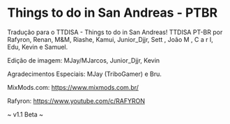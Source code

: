 # Things to do in San Andreas - PTBR
Tradução para o TTDISA - Things to do in San Andreas!
TTDISA PT-BR por Rafyron, Renan, M&M, Riashe, Kamui, 
Junior_Djjr, Sett , João M , C a r l, Edu, Kevin e Samuel.

Edição de imagem: MJay/MJarcos, Junior_Djjr, Kevin

Agradecimentos Especiais: MJay (TriboGamer) e Bru.

MixMods.com: https://www.mixmods.com.br/

Rafyron: https://www.youtube.com/c/RAFYRON

~ v1.1 Beta ~
